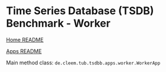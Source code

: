 # Time Series Database (TSDB) Benchmark - Worker

[Home README](../../README.md)

[Apps README](../README.md)

Main method class: `de.cleem.tub.tsdbb.apps.worker.WorkerApp`